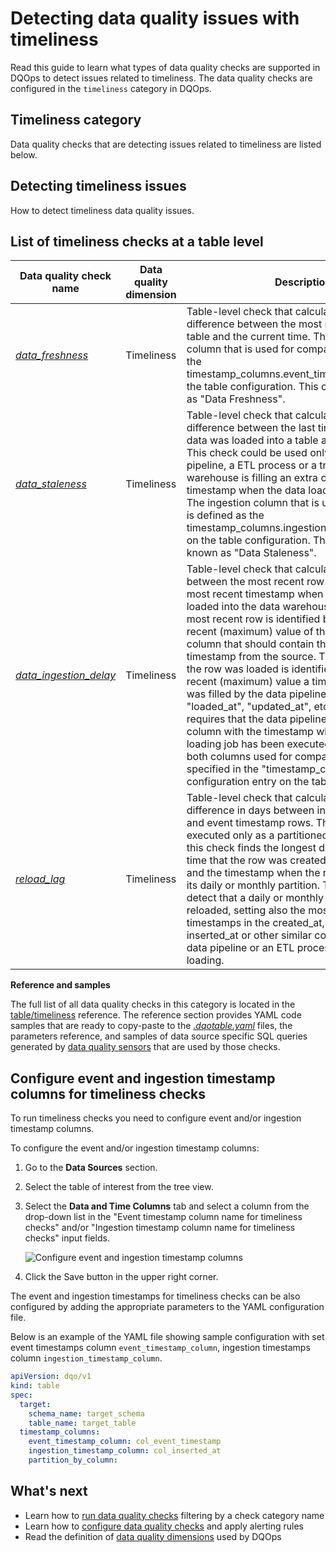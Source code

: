 # Detecting data quality issues with timeliness
Read this guide to learn what types of data quality checks are supported in DQOps to detect issues related to timeliness.
The data quality checks are configured in the `timeliness` category in DQOps.

## Timeliness category
Data quality checks that are detecting issues related to timeliness are listed below.

## Detecting timeliness issues
How to detect timeliness data quality issues.

## List of timeliness checks at a table level
| Data quality check name | Data quality dimension | Description | Standard check |
|-------------------------|------------------------|-------------|-------|
|[*data_freshness*](../../checks/table/timeliness/data-freshness.md)|Timeliness|Table-level check that calculates the time difference between the most recent row in the table and the current time. The timestamp column that is used for comparison is defined as the timestamp_columns.event_timestamp_column on the table configuration. This check is also known as &quot;Data Freshness&quot;.|:material-check-bold:|
|[*data_staleness*](../../checks/table/timeliness/data-staleness.md)|Timeliness|Table-level check that calculates the time difference between the last timestamp when any data was loaded into a table and the current time. This check could be used only when the data pipeline, a ETL process or a trigger in the data warehouse is filling an extra column with the timestamp when the data loading job was loaded. The ingestion column that is used for comparison is defined as the timestamp_columns.ingestion_timestamp_column on the table configuration. This check is also known as &quot;Data Staleness&quot;.| |
|[*data_ingestion_delay*](../../checks/table/timeliness/data-ingestion-delay.md)|Timeliness|Table-level check that calculates time difference between the most recent row in the table and the most recent timestamp when the last row was loaded into the data warehouse / data lake. The most recent row is identified by finding the most recent (maximum) value of the timestamp column that should contain the last modification timestamp from the source. The timestamp when the row was loaded is identified by the most recent (maximum) value a timestamp column that was filled by the data pipeline, for example: &quot;loaded_at&quot;, &quot;updated_at&quot;, etc. This check requires that the data pipeline is filling an extra column with the timestamp when the data loading job has been executed. The names of both columns used for comparison should be specified in the &quot;timestamp_columns&quot; configuration entry on the table.| |
|[*reload_lag*](../../checks/table/timeliness/reload-lag.md)|Timeliness|Table-level check that calculates maximum difference in days between ingestion timestamp and event timestamp rows. This check should be executed only as a partitioned check because this check finds the longest delay between the time that the row was created in the data source and the timestamp when the row was loaded into its daily or monthly partition. This check will detect that a daily or monthly partition was reloaded, setting also the most recent timestamps in the created_at, loaded_at, inserted_at or other similar columns filled by the data pipeline or an ETL process during data loading.| |


**Reference and samples**

The full list of all data quality checks in this category is located in the [table/timeliness](../../checks/table/timeliness/index.md) reference.
The reference section provides YAML code samples that are ready to copy-paste to the [*.dqotable.yaml*](../../reference/yaml/TableYaml.md) files,
the parameters reference, and samples of data source specific SQL queries generated by [data quality sensors](../definition-of-data-quality-sensors.md)
that are used by those checks.

## Configure event and ingestion timestamp columns for timeliness checks

To run timeliness checks you need to configure event and/or ingestion timestamp columns.

To configure the event and/or ingestion timestamp columns:

1. Go to the **Data Sources** section.

2. Select the table of interest from the tree view.

3. Select the **Data and Time Columns** tab and select a column from the drop-down list in the "Event timestamp column name
   for timeliness checks" and/or "Ingestion timestamp column name for timeliness checks" input fields.

    ![Configure event and ingestion timestamp columns](https://dqops.com/docs/images/working-with-dqo/run-data-quality-checks/event-and-ingestion-columns-configuration-for-timeliness-checks.png)

4. Click the Save button in the upper right corner.

The event and ingestion timestamps for timeliness checks can be also configured by adding
the appropriate parameters to the YAML configuration file.

Below is an example of the YAML file showing sample configuration with set event timestamps column `event_timestamp_column`,
ingestion timestamps column `ingestion_timestamp_column`.

``` yaml hl_lines="7-9"
apiVersion: dqo/v1
kind: table
spec:
  target:
    schema_name: target_schema
    table_name: target_table
  timestamp_columns:
    event_timestamp_column: col_event_timestamp
    ingestion_timestamp_column: col_inserted_at
    partition_by_column: 
```

## What's next
- Learn how to [run data quality checks](../running-data-quality-checks.md#targeting-a-category-of-checks) filtering by a check category name
- Learn how to [configure data quality checks](../configuring-data-quality-checks-and-rules.md) and apply alerting rules
- Read the definition of [data quality dimensions](../data-quality-dimensions.md) used by DQOps
